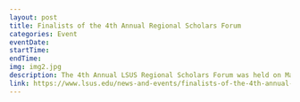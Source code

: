 ```yaml
---
layout: post
title: Finalists of the 4th Annual Regional Scholars Forum
categories: Event
eventDate: 
startTime:
endTime:
img: img2.jpg
description: The 4th Annual LSUS Regional Scholars Forum was held on March 15, 2019 from 8 am to 4 pm at the LSUS University Center. The event allowed undergraduate and graduate students from all disciplines to present original research as poster presentations or oral presentations. Each year, the Regional Scholars Forum is open to university students and their mentors from Louisiana, Arkansas, Mississippi, Texas, and Oklahoma.
link: https://www.lsus.edu/news-and-events/finalists-of-the-4th-annual-regional-scholars-forum
---
```


